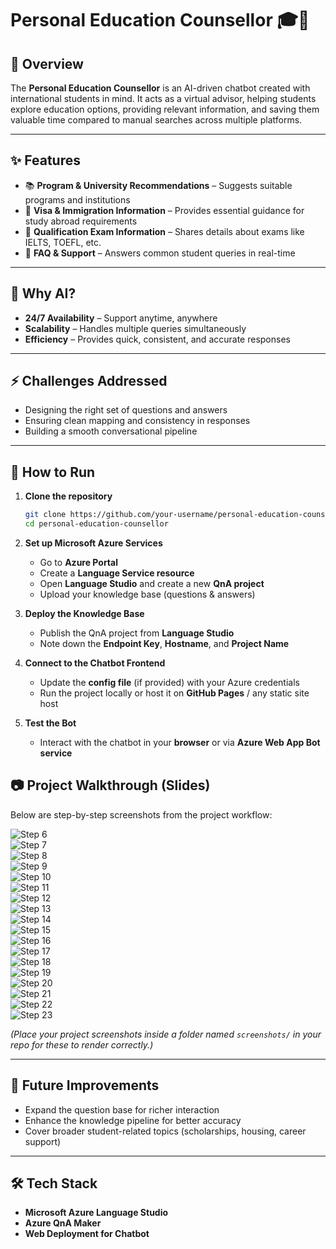 # Personal Education Counsellor 🎓🤖

## 📖 Overview  
The **Personal Education Counsellor** is an AI-driven chatbot created with international students in mind. It acts as a virtual advisor, helping students explore education options, providing relevant information, and saving them valuable time compared to manual searches across multiple platforms.  

---

## ✨ Features  
- 📚 **Program & University Recommendations** – Suggests suitable programs and institutions  
- 🛂 **Visa & Immigration Information** – Provides essential guidance for study abroad requirements  
- 📝 **Qualification Exam Information** – Shares details about exams like IELTS, TOEFL, etc.  
- 💬 **FAQ & Support** – Answers common student queries in real-time  

---

## 🤖 Why AI?  
- **24/7 Availability** – Support anytime, anywhere  
- **Scalability** – Handles multiple queries simultaneously  
- **Efficiency** – Provides quick, consistent, and accurate responses  

---

## ⚡ Challenges Addressed  
- Designing the right set of questions and answers  
- Ensuring clean mapping and consistency in responses  
- Building a smooth conversational pipeline  

---

## 🚀 How to Run  

1. **Clone the repository**  
   ```bash
   git clone https://github.com/your-username/personal-education-counsellor.git
   cd personal-education-counsellor

2. **Set up Microsoft Azure Services**

   - Go to **Azure Portal**  
   - Create a **Language Service resource**  
   - Open **Language Studio** and create a new **QnA project**  
   - Upload your knowledge base (questions & answers)  

3. **Deploy the Knowledge Base**

   - Publish the QnA project from **Language Studio**  
   - Note down the **Endpoint Key**, **Hostname**, and **Project Name**  

4. **Connect to the Chatbot Frontend**

   - Update the **config file** (if provided) with your Azure credentials  
   - Run the project locally or host it on **GitHub Pages** / any static site host  

5. **Test the Bot**

   - Interact with the chatbot in your **browser** or via **Azure Web App Bot service**

## 📷 Project Walkthrough (Slides)

Below are step-by-step screenshots from the project workflow:

![Step 6](screenshots/slide6_1.jpeg)  
![Step 7](screenshots/slide7_1.jpeg)  
![Step 8](screenshots/slide8_1.jpeg)  
![Step 9](screenshots/slide9_1.jpeg)  
![Step 10](screenshots/slide10_1.jpeg)  
![Step 11](screenshots/slide11_1.jpeg)  
![Step 12](screenshots/slide12_1.jpeg)  
![Step 13](screenshots/slide13_1.jpeg)  
![Step 14](screenshots/slide14_1.jpeg)  
![Step 15](screenshots/slide15_1.jpeg)  
![Step 16](screenshots/slide16_1.jpeg)  
![Step 17](screenshots/slide17_1.jpeg)  
![Step 18](screenshots/slide18_1.jpeg)  
![Step 19](screenshots/slide19_1.jpeg)  
![Step 20](screenshots/slide20_1.jpeg)  
![Step 21](screenshots/slide21_1.jpeg)  
![Step 22](screenshots/slide22_1.jpeg)  
![Step 23](screenshots/slide23_1.jpeg)  

*(Place your project screenshots inside a folder named `screenshots/` in your repo for these to render correctly.)*

---

## 🔮 Future Improvements

- Expand the question base for richer interaction  
- Enhance the knowledge pipeline for better accuracy  
- Cover broader student-related topics (scholarships, housing, career support)  

---

## 🛠️ Tech Stack

- **Microsoft Azure Language Studio**  
- **Azure QnA Maker**  
- **Web Deployment for Chatbot**
